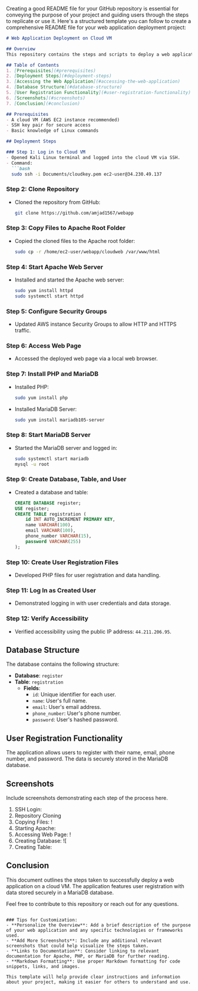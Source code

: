 Creating a good README file for your GitHub repository is essential for conveying the purpose of your project and guiding users through the steps to replicate or use it. Here's a structured template you can follow to create a comprehensive README file for your web application deployment project:

```markdown
# Web Application Deployment on Cloud VM

## Overview
This repository contains the steps and scripts to deploy a web application on a cloud Virtual Machine (VM) using Apache, PHP, and MariaDB. It includes the configuration of the server, database setup, and user registration functionality.

## Table of Contents
1. [Prerequisites](#prerequisites)
2. [Deployment Steps](#deployment-steps)
3. [Accessing the Web Application](#accessing-the-web-application)
4. [Database Structure](#database-structure)
5. [User Registration Functionality](#user-registration-functionality)
6. [Screenshots](#screenshots)
7. [Conclusion](#conclusion)

## Prerequisites
- A cloud VM (AWS EC2 instance recommended)
- SSH key pair for secure access
- Basic knowledge of Linux commands

## Deployment Steps

### Step 1: Log in to Cloud VM
- Opened Kali Linux terminal and logged into the cloud VM via SSH.
- Command:
  ```bash
  sudo ssh -i Documents/cloudkey.pem ec2-user@34.230.49.137
  ```

### Step 2: Clone Repository
- Cloned the repository from GitHub:
  ```bash
  git clone https://github.com/amjad1567/webapp
  ```

### Step 3: Copy Files to Apache Root Folder
- Copied the cloned files to the Apache root folder:
  ```bash
  sudo cp -r /home/ec2-user/webapp/cloudweb /var/www/html
  ```

### Step 4: Start Apache Web Server
- Installed and started the Apache web server:
  ```bash
  sudo yum install httpd
  sudo systemctl start httpd
  ```

### Step 5: Configure Security Groups
- Updated AWS instance Security Groups to allow HTTP and HTTPS traffic.

### Step 6: Access Web Page
- Accessed the deployed web page via a local web browser.

### Step 7: Install PHP and MariaDB
- Installed PHP:
  ```bash
  sudo yum install php
  ```
- Installed MariaDB Server:
  ```bash
  sudo yum install mariadb105-server
  ```

### Step 8: Start MariaDB Server
- Started the MariaDB server and logged in:
  ```bash
  sudo systemctl start mariadb
  mysql -u root
  ```

### Step 9: Create Database, Table, and User
- Created a database and table:
  ```sql
  CREATE DATABASE register;
  USE register;
  CREATE TABLE registration (
      id INT AUTO_INCREMENT PRIMARY KEY,
      name VARCHAR(100),
      email VARCHAR(100),
      phone_number VARCHAR(15),
      password VARCHAR(255)
  );
  ```

### Step 10: Create User Registration Files
- Developed PHP files for user registration and data handling.

### Step 11: Log In as Created User
- Demonstrated logging in with user credentials and data storage.

### Step 12: Verify Accessibility
- Verified accessibility using the public IP address: `44.211.206.95`.

## Database Structure
The database contains the following structure:

- **Database**: `register`
- **Table**: `registration`
  - **Fields**:
    - `id`: Unique identifier for each user.
    - `name`: User's full name.
    - `email`: User's email address.
    - `phone_number`: User's phone number.
    - `password`: User's hashed password.

## User Registration Functionality
The application allows users to register with their name, email, phone number, and password. The data is securely stored in the MariaDB database.

## Screenshots
Include screenshots demonstrating each step of the process here.

1. SSH Login:
2. Repository Cloning
3. Copying Files: !
4. Starting Apache: 
5. Accessing Web Page: !
6. Creating Database: ![
7. Creating Table: 

## Conclusion
This document outlines the steps taken to successfully deploy a web application on a cloud VM. The application features user registration with data stored securely in a MariaDB database.

Feel free to contribute to this repository or reach out for any questions.
```

### Tips for Customization:
- **Personalize the Overview**: Add a brief description of the purpose of your web application and any specific technologies or frameworks used.
- **Add More Screenshots**: Include any additional relevant screenshots that could help visualize the steps taken.
- **Links to Documentation**: Consider linking to relevant documentation for Apache, PHP, or MariaDB for further reading.
- **Markdown Formatting**: Use proper Markdown formatting for code snippets, links, and images.

This template will help provide clear instructions and information about your project, making it easier for others to understand and use.
